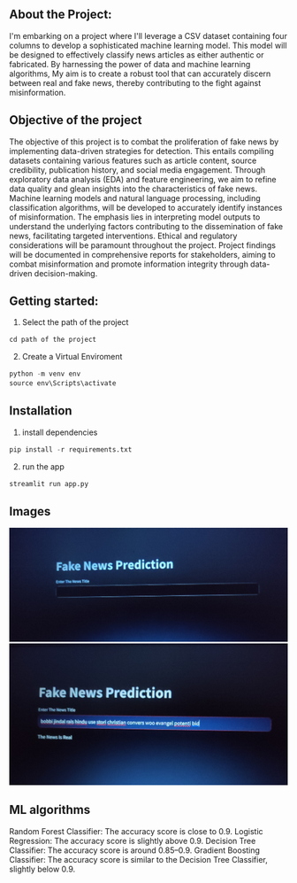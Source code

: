## About the Project: 
I'm embarking on a project where I'll leverage a CSV dataset containing four columns to develop a sophisticated machine learning model. This model will be designed to effectively classify news articles as either authentic or fabricated. By harnessing the power of data and machine learning algorithms, My aim is to create a robust tool that can accurately discern between real and fake news, thereby contributing to the fight against misinformation.
## Objective of the project
The objective of this project is to combat the proliferation of fake news by implementing data-driven strategies for detection. This entails compiling datasets containing various features such as article content, source credibility, publication history, and social media engagement. Through exploratory data analysis (EDA) and feature engineering, we aim to refine data quality and glean insights into the characteristics of fake news. Machine learning models and natural language processing, including classification algorithms, will be developed to accurately identify instances of misinformation. The emphasis lies in interpreting model outputs to understand the underlying factors contributing to the dissemination of fake news, facilitating targeted interventions. Ethical and regulatory considerations will be paramount throughout the project. Project findings will be documented in comprehensive reports for stakeholders, aiming to combat misinformation and promote information integrity through data-driven decision-making.
## Getting started:
1. Select the path of the project
```python
cd path of the project
```
2. Create a Virtual Enviroment
``` python
python -m venv env
source env\Scripts\activate
```
## Installation
1. install dependencies
```python
pip install -r requirements.txt
```
2. run the app
```python
streamlit run app.py
```
## Images
![alt_image](https://github.com/Saimoguloju/Fake-News-Detection-using-NLP/blob/master/image-2.jpg)
![alt_image](https://github.com/Saimoguloju/Fake-News-Detection-using-NLP/blob/master/image-1.jpg)
## ML algorithms
Random Forest Classifier: The accuracy score is close to 0.9.
Logistic Regression: The accuracy score is slightly above 0.9.
Decision Tree Classifier: The accuracy score is around 0.85–0.9.
Gradient Boosting Classifier: The accuracy score is similar to the Decision Tree Classifier, slightly below 0.9.


